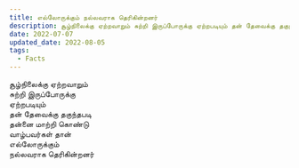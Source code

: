 ```yaml
---
title: எல்லோருக்கும் நல்லவராக தெரிகின்றனர்
description: சூழ்நிலைக்கு ஏற்றவாறும் சுற்றி இருப்போருக்கு ஏற்றபடியும் தன் தேவைக்கு தகுந்தபடி தன்னை மாற்றி கொண்டு வாழ்பவர்கள் தான் எல்லோருக்கும் நல்லவராக தெரிகின்றனர்.
date: 2022-07-07
updated_date: 2022-08-05
tags:
  - Facts
---
```


சூழ்நிலைக்கு ஏற்றவாறும்  
சுற்றி இருப்போருக்கு  
ஏற்றபடியும்  
தன் தேவைக்கு தகுந்தபடி  
தன்னை மாற்றி கொண்டு  
வாழ்பவர்கள் தான்  
எல்லோருக்கும்  
நல்லவராக தெரிகின்றனர்
